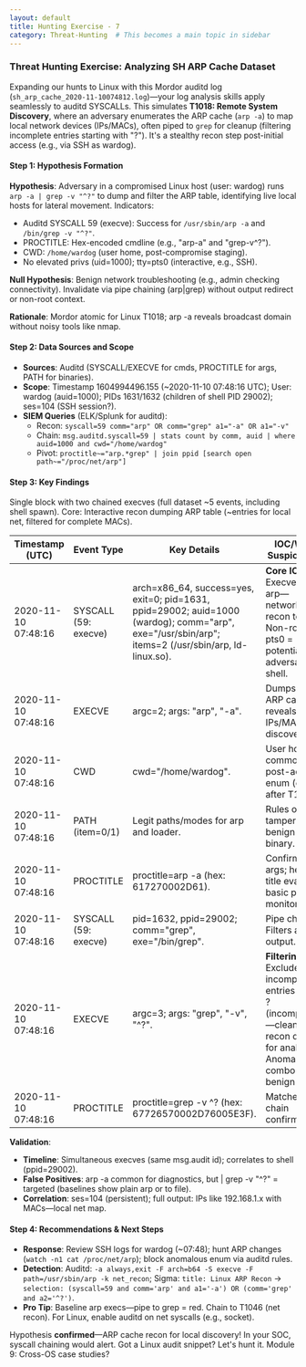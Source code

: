 ```yaml
---
layout: default
title: Hunting Exercise - 7
category: Threat-Hunting  # This becomes a main topic in sidebar
---
```



### Threat Hunting Exercise: Analyzing SH ARP Cache Dataset

Expanding our hunts to Linux with this Mordor auditd log (`sh_arp_cache_2020-11-10074812.log`)—your log analysis skills apply seamlessly to auditd SYSCALLs. This simulates **T1018: Remote System Discovery**, where an adversary enumerates the ARP cache (`arp -a`) to map local network devices (IPs/MACs), often piped to `grep` for cleanup (filtering incomplete entries starting with "?"). It's a stealthy recon step post-initial access (e.g., via SSH as wardog).

#### Step 1: Hypothesis Formation
**Hypothesis**: Adversary in a compromised Linux host (user: wardog) runs `arp -a | grep -v "^?"` to dump and filter the ARP table, identifying live local hosts for lateral movement. Indicators:
- Auditd SYSCALL 59 (execve): Success for `/usr/sbin/arp -a` and `/bin/grep -v "^?"`.
- PROCTITLE: Hex-encoded cmdline (e.g., "arp-a" and "grep-v^?").
- CWD: `/home/wardog` (user home, post-compromise staging).
- No elevated privs (uid=1000); tty=pts0 (interactive, e.g., SSH).

**Null Hypothesis**: Benign network troubleshooting (e.g., admin checking connectivity). Invalidate via pipe chaining (arp|grep) without output redirect or non-root context.

**Rationale**: Mordor atomic for Linux T1018; arp -a reveals broadcast domain without noisy tools like nmap.

#### Step 2: Data Sources and Scope
- **Sources**: Auditd (SYSCALL/EXECVE for cmds, PROCTITLE for args, PATH for binaries).
- **Scope**: Timestamp 1604994496.155 (~2020-11-10 07:48:16 UTC); User: wardog (auid=1000); PIDs 1631/1632 (children of shell PID 29002); ses=104 (SSH session?).
- **SIEM Queries** (ELK/Splunk for auditd):
  - Recon: `syscall=59 comm="arp" OR comm="grep" a1="-a" OR a1="-v"`
  - Chain: `msg.auditd.syscall=59 | stats count by comm, auid | where auid=1000 and cwd="/home/wardog"`
  - Pivot: `proctitle~="arp.*grep" | join ppid [search open path~="/proc/net/arp"]`

#### Step 3: Key Findings
Single block with two chained execves (full dataset ~5 events, including shell spawn). Core: Interactive recon dumping ARP table (~entries for local net, filtered for complete MACs).

| Timestamp (UTC) | Event Type | Key Details | IOC/Why Suspicious? |
|-----------------|------------|-------------|---------------------|
| 2020-11-10 07:48:16 | SYSCALL (59: execve) | arch=x86_64, success=yes, exit=0; pid=1631, ppid=29002; auid=1000 (wardog); comm="arp", exe="/usr/sbin/arp"; items=2 (/usr/sbin/arp, ld-linux.so). | **Core IOC**: Execve for arp—network recon tool. Non-root + pts0 = potential adversary shell. |
| 2020-11-10 07:48:16 | EXECVE | argc=2; args: "arp", "-a". | Dumps full ARP cache; reveals local IPs/MACs for discovery. |
| 2020-11-10 07:48:16 | CWD | cwd="/home/wardog". | User home; common for post-access enum (e.g., after T1133). |
| 2020-11-10 07:48:16 | PATH (item=0/1) | Legit paths/modes for arp and loader. | Rules out tampering; benign binary. |
| 2020-11-10 07:48:16 | PROCTITLE | proctitle=arp -a (hex: 617270002D61). | Confirms args; hex in title evades basic proc monitoring. |
| 2020-11-10 07:48:16 | SYSCALL (59: execve) | pid=1632, ppid=29002; comm="grep", exe="/bin/grep". | Pipe child: Filters arp output. |
| 2020-11-10 07:48:16 | EXECVE | argc=3; args: "grep", "-v", "^?". | **Filtering IOC**: Excludes incomplete entries (e.g., ? (incomplete))—cleans recon data for analysis. Anomalous combo for benign use. |
| 2020-11-10 07:48:16 | PROCTITLE | proctitle=grep -v ^? (hex: 67726570002D76005E3F). | Matches; chain confirms arp|grep pipeline. |

**Validation**:
- **Timeline**: Simultaneous execves (same msg.audit id); correlates to shell (ppid=29002).
- **False Positives**: arp -a common for diagnostics, but | grep -v "^?" = targeted (baselines show plain arp or to file).
- **Correlation**: ses=104 (persistent); full output: IPs like 192.168.1.x with MACs—local net map.

#### Step 4: Recommendations & Next Steps
- **Response**: Review SSH logs for wardog (~07:48); hunt ARP changes (`watch -n1 cat /proc/net/arp`); block anomalous enum via auditd rules.
- **Detection**: Auditd: `-a always,exit -F arch=b64 -S execve -F path=/usr/sbin/arp -k net_recon`; Sigma: `title: Linux ARP Recon` → `selection: (syscall=59 and comm='arp' and a1='-a') OR (comm='grep' and a2='^?')`.
- **Pro Tip**: Baseline arp execs—pipe to grep = red. Chain to T1046 (net recon). For Linux, enable auditd on net syscalls (e.g., socket).

Hypothesis **confirmed**—ARP cache recon for local discovery! In your SOC, syscall chaining would alert. Got a Linux audit snippet? Let's hunt it. Module 9: Cross-OS case studies?
